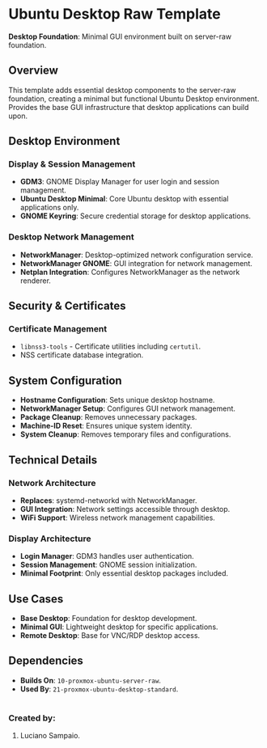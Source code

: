 # Ubuntu Desktop Raw Template

**Desktop Foundation**: Minimal GUI environment built on server-raw foundation.

## Overview

This template adds essential desktop components to the server-raw foundation, creating a minimal but functional Ubuntu Desktop environment. Provides the base GUI infrastructure that desktop applications can build upon.

## Desktop Environment

### Display & Session Management
- **GDM3**: GNOME Display Manager for user login and session management.
- **Ubuntu Desktop Minimal**: Core Ubuntu desktop with essential applications only.
- **GNOME Keyring**: Secure credential storage for desktop applications.

### Desktop Network Management
- **NetworkManager**: Desktop-optimized network configuration service.
- **NetworkManager GNOME**: GUI integration for network management.
- **Netplan Integration**: Configures NetworkManager as the network renderer.

## Security & Certificates

### Certificate Management
- `libnss3-tools` - Certificate utilities including `certutil`.
- NSS certificate database integration.

## System Configuration
- **Hostname Configuration**: Sets unique desktop hostname.
- **NetworkManager Setup**: Configures GUI network management.
- **Package Cleanup**: Removes unnecessary packages.
- **Machine-ID Reset**: Ensures unique system identity.
- **System Cleanup**: Removes temporary files and configurations.

## Technical Details

### Network Architecture
- **Replaces**: systemd-networkd with NetworkManager.
- **GUI Integration**: Network settings accessible through desktop.
- **WiFi Support**: Wireless network management capabilities.

### Display Architecture
- **Login Manager**: GDM3 handles user authentication.
- **Session Management**: GNOME session initialization.
- **Minimal Footprint**: Only essential desktop packages included.

## Use Cases
- **Base Desktop**: Foundation for desktop development.
- **Minimal GUI**: Lightweight desktop for specific applications.
- **Remote Desktop**: Base for VNC/RDP desktop access.

## Dependencies
- **Builds On**: `10-proxmox-ubuntu-server-raw`.
- **Used By**: `21-proxmox-ubuntu-desktop-standard`.

#
### Created by:

1. Luciano Sampaio.

